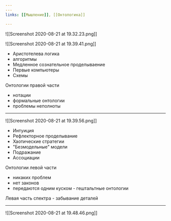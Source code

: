 ```yaml
---
---
links: [[Мышление]], [[Онтологика]]

---
```


![[Screenshot 2020-08-21 at 19.32.23.png]]


![[Screenshot 2020-08-21 at 19.39.41.png]]
- Аристотелева логика
- алгоритмы
- Медленное сознательное проделываение
- Первые компьютеры
- Схемы


Онтологии правой части
- нотации
- формальные онтологии
- проблемы неполноты
---

![[Screenshot 2020-08-21 at 19.39.56.png]]
- Интуиция
- Рефлекторное проделывание
- Хаотические стратегии
- "Безмодельные" модели
- Подражание
- Ассоциации

Онтологии левой части
- никаких проблем
- нет законов
- передаются одним куском - гештальтные онтологии

Левая часть спектра - забывание деталей

---

![[Screenshot 2020-08-21 at 19.48.46.png]]